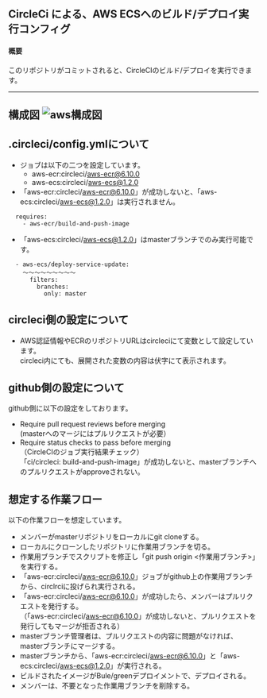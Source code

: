 ## CircleCi による、AWS ECSへのビルド/デプロイ実行コンフィグ

#### 概要
このリポジトリがコミットされると、CircleCIのビルド/デプロイを実行できます。

---
構成図
![aws構成図](https://user-images.githubusercontent.com/30540542/98032856-f8cb6780-1e57-11eb-8865-7a1fef3b8038.jpg)
---

## .circleci/config.ymlについて
- ジョブは以下の二つを設定しています。
  - aws-ecr:circleci/aws-ecr@6.10.0
  - aws-ecs:circleci/aws-ecs@1.2.0  
- 「aws-ecr:circleci/aws-ecr@6.10.0」が成功しないと、「aws-ecs:circleci/aws-ecs@1.2.0」は実行されません。  

```
  requires:
    - aws-ecr/build-and-push-image
```

- 「aws-ecs:circleci/aws-ecs@1.2.0」はmasterブランチでのみ実行可能です。

```
  - aws-ecs/deploy-service-update:
    ～～～～～～～～～
      filters:
        branches:
          only: master
```

## circleci側の設定について
- AWS認証情報やECRのリポジトリURLはcircleciにて変数として設定しています。  
  circleci内にても、展開された変数の内容は伏字にて表示されます。

## github側の設定について
github側に以下の設定をしております。
- Require pull request reviews before merging  
  (masterへのマージにはプルリクエストが必要）
- Require status checks to pass before merging  
  （CircleCIのジョブ実行結果チェック）  
  「ci/circleci: build-and-push-image」が成功しないと、masterブランチへのプルリクエストがapproveされない。

## 想定する作業フロー
以下の作業フローを想定しています。

- メンバーがmasterリポジトリをローカルにgit cloneする。
- ローカルにクローンしたリポジトリに作業用ブランチを切る。
- 作業用ブランチでスクリプトを修正し「git push origin <作業用ブランチ>」を実行する。
- 「aws-ecr:circleci/aws-ecr@6.10.0」ジョブがgithub上の作業用ブランチから、circlrciに投げられ実行される。
- 「aws-ecr:circleci/aws-ecr@6.10.0」が成功したら、メンバーはプルリクエストを発行する。  
（「aws-ecr:circleci/aws-ecr@6.10.0」が成功しないと、プルリクエストを発行してもマージが拒否される）
- masterブランチ管理者は、プルリクエストの内容に問題がなければ、masterブランチにマージする。
- masterブランチから、「aws-ecr:circleci/aws-ecr@6.10.0」と「aws-ecs:circleci/aws-ecs@1.2.0」が実行される。
- ビルドされたイメージがBule/greenデプロイメントで、デプロイされる。
- メンバーは、不要となった作業用ブランチを削除する。

